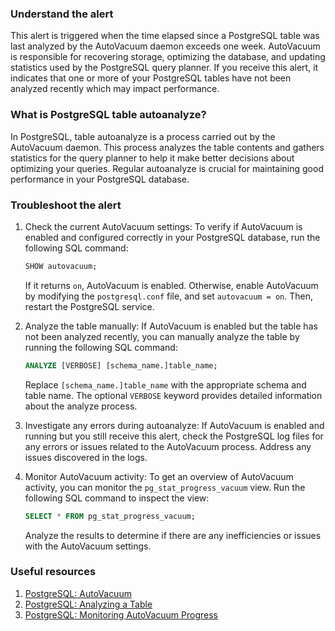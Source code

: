 ### Understand the alert

This alert is triggered when the time elapsed since a PostgreSQL table was last analyzed by the AutoVacuum daemon exceeds one week. AutoVacuum is responsible for recovering storage, optimizing the database, and updating statistics used by the PostgreSQL query planner. If you receive this alert, it indicates that one or more of your PostgreSQL tables have not been analyzed recently which may impact performance.

### What is PostgreSQL table autoanalyze?

In PostgreSQL, table autoanalyze is a process carried out by the AutoVacuum daemon. This process analyzes the table contents and gathers statistics for the query planner to help it make better decisions about optimizing your queries. Regular autoanalyze is crucial for maintaining good performance in your PostgreSQL database.

### Troubleshoot the alert

1. Check the current AutoVacuum settings: To verify if AutoVacuum is enabled and configured correctly in your PostgreSQL database, run the following SQL command:

   ```sql
   SHOW autovacuum;
   ```

   If it returns `on`, AutoVacuum is enabled. Otherwise, enable AutoVacuum by modifying the `postgresql.conf` file, and set `autovacuum = on`. Then, restart the PostgreSQL service.

2. Analyze the table manually: If AutoVacuum is enabled but the table has not been analyzed recently, you can manually analyze the table by running the following SQL command:

   ```sql
   ANALYZE [VERBOSE] [schema_name.]table_name;
   ```

   Replace `[schema_name.]table_name` with the appropriate schema and table name. The optional `VERBOSE` keyword provides detailed information about the analyze process.

3. Investigate any errors during autoanalyze: If AutoVacuum is enabled and running but you still receive this alert, check the PostgreSQL log files for any errors or issues related to the AutoVacuum process. Address any issues discovered in the logs.

4. Monitor AutoVacuum activity: To get an overview of AutoVacuum activity, you can monitor the `pg_stat_progress_vacuum` view. Run the following SQL command to inspect the view:

   ```sql
   SELECT * FROM pg_stat_progress_vacuum;
   ```

   Analyze the results to determine if there are any inefficiencies or issues with the AutoVacuum settings.

### Useful resources

1. [PostgreSQL: AutoVacuum](https://www.postgresql.org/docs/current/routine-vacuuming.html)
2. [PostgreSQL: Analyzing a Table](https://www.postgresql.org/docs/current/sql-analyze.html)
3. [PostgreSQL: Monitoring AutoVacuum Progress](https://www.postgresql.org/docs/current/progress-reporting.html#VACUUM-PART)